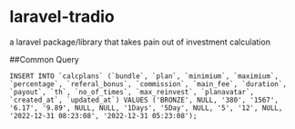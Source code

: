 # laravel-tradio

a laravel package/library  that takes pain out of investment calculation

##Common Query

    INSERT INTO `calcplans` (`bundle`, `plan`, `minimium`, `maximium`, `percentage`, `referal_bonus`, `commission`, `main_fee`, `duration`, `payout`, `th`, `no_of_times`, `max_reinvest`, `planavatar`, `created_at`, `updated_at`) VALUES ('BRONZE', NULL, '380', '1567', '6.17', '9.89', NULL, NULL, '1Days', '5Day', NULL, '5', '12', NULL, '2022-12-31 08:23:08', '2022-12-31 05:23:08');
